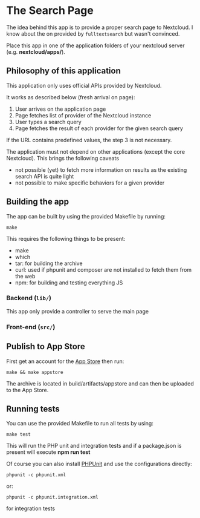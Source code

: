 <!--
SPDX-FileCopyrightText: Magnus Anderssen <magnus@magooweb.com>
SPDX-License-Identifier: CC0-1.0
-->

# The Search Page

The idea behind this app is to provide a proper search page to Nextcloud. I know about the on provided by `fulltextsearch` but wasn't convinced.

Place this app in one of the application folders of your nextcloud server (e.g. **nextcloud/apps/**).

## Philosophy of this application

This application only uses official APIs provided by Nextcloud.

It works as described below (fresh arrival on page):

1. User arrives on the application page
2. Page fetches list of provider of the Nextcloud instance
3. User types a search query
4. Page fetches the result of each provider for the given search query

If the URL contains predefined values, the step 3 is not necessary.

The application must not depend on other applications (except the core Nextcloud). This brings the following caveats

- not possible (yet) to fetch more information on results as the existing search API is quite light
- not possible to make specific behaviors for a given provider

## Building the app

The app can be built by using the provided Makefile by running:

    make

This requires the following things to be present:

- make
- which
- tar: for building the archive
- curl: used if phpunit and composer are not installed to fetch them from the web
- npm: for building and testing everything JS

### Backend (`lib/`)

This app only provide a controller to serve the main page

### Front-end (`src/`)

## Publish to App Store

First get an account for the [App Store](http://apps.nextcloud.com/) then run:

    make && make appstore

The archive is located in build/artifacts/appstore and can then be uploaded to the App Store.

## Running tests

You can use the provided Makefile to run all tests by using:

    make test

This will run the PHP unit and integration tests and if a package.json is present will execute **npm run test**

Of course you can also install [PHPUnit](http://phpunit.de/getting-started.html) and use the configurations directly:

    phpunit -c phpunit.xml

or:

    phpunit -c phpunit.integration.xml

for integration tests

